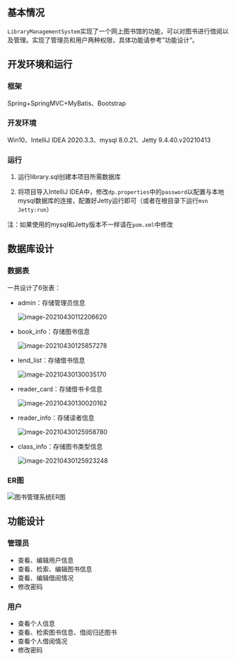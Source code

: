 ## 基本情况

`LibraryManagementSystem`实现了一个网上图书馆的功能，可以对图书进行借阅以及管理。实现了管理员和用户两种权限，具体功能请参考”功能设计“。



## 开发环境和运行

### 框架

Spring+SpringMVC+MyBatis、Bootstrap



### 开发环境

Win10、IntelliJ IDEA 2020.3.3、mysql 8.0.21、Jetty 9.4.40.v20210413



### 运行

1. 运行library.sql创建本项目所需数据库

2. 将项目导入IntelliJ IDEA中，修改`dp.properties`中的`password`以配置与本地mysql数据库的连接，配置好Jetty运行即可（或者在根目录下运行`mvn Jetty:run`）

注：如果使用的mysql和Jetty版本不一样请在`pom.xml`中修改




## 数据库设计

### 数据表

一共设计了6张表：

- admin：存储管理员信息

  ![image-20210430112206620](https://gitee.com/freemansonary/markdown-pic-bed/raw/master/Typora/20210430112206.png)

- book_info：存储图书信息

  ![image-20210430125857278](https://gitee.com/freemansonary/markdown-pic-bed/raw/master/Typora/20210430125857.png)

- lend_list：存储借书信息

  ![image-20210430130035170](https://gitee.com/freemansonary/markdown-pic-bed/raw/master/Typora/20210430130035.png)

- reader_card：存储借书卡信息

  ![image-20210430130020162](https://gitee.com/freemansonary/markdown-pic-bed/raw/master/Typora/20210430130020.png)

- reader_info：存储读者信息

  ![image-20210430125958780](https://gitee.com/freemansonary/markdown-pic-bed/raw/master/Typora/20210430125958.png)

- class_info：存储图书类型信息

  ![image-20210430125923248](https://gitee.com/freemansonary/markdown-pic-bed/raw/master/Typora/20210430125923.png)



### ER图

![图书管理系统ER图](https://gitee.com/freemansonary/markdown-pic-bed/raw/master/Typora/20210430111937.jpg)



## 功能设计

### 管理员

- 查看、编辑用户信息
- 查看、检索、编辑图书信息
- 查看、编辑借阅情况
- 修改密码



### 用户

- 查看个人信息
- 查看、检索图书信息、借阅归还图书
- 查看个人借阅情况
- 修改密码


